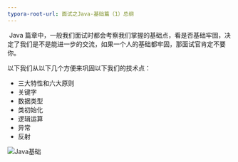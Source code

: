 ```yaml
---
typora-root-url: 面试之Java-基础篇（1）总纲
---
```


​		Java 篇章中，一般我们面试时都会考察我们掌握的基础点，看是否基础牢固，决定了我们是不是能进一步的交流，如果一个人的基础都牢固，那面试官肯定不要你。

以下我们从以下几个方便来巩固以下我们的技术点：

*   三大特性和六大原则
*   关键字
*   数据类型
*   类初始化
*   逻辑运算
*   异常
*   反射

![Java基础](Java基础.png)

